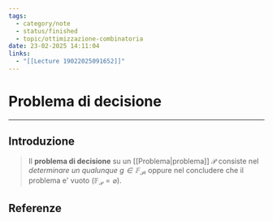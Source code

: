 ```yaml
---
tags:
  - category/note
  - status/finished
  - topic/ottimizzazione-combinatoria
date: 23-02-2025 14:11:04
links:
  - "[[Lecture 19022025091652]]"
---
```

# Problema di decisione
---
## Introduzione
> Il **problema di decisione** su un [[Problema|problema]] $\mathcal{P}$ consiste nel _determinare un qualunque $g \in \mathbb{F}_{\mathcal{P}}$_, oppure nel concludere che il problema e' vuoto ($\mathbb{F}_{\mathcal{P}} = \varnothing$).

## Referenze